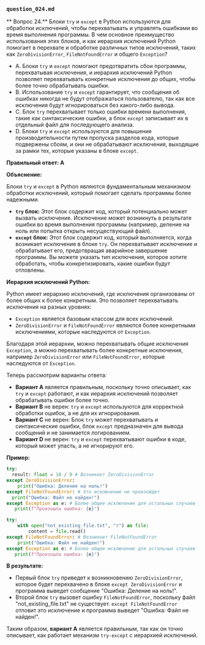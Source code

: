 ### `question_024.md`

** Вопрос 24.** Блоки `try` и `except` в Python используются для обработки исключений, чтобы перехватывать и управлять ошибками во время выполнения программы. В чем основное преимущество использования этих блоков, и как иерархия исключений Python помогает в перехвате и обработке различных типов исключений, таких как `ZeroDivisionError`, `FileNotFoundError` и общего `Exception`?

- A.  Блоки `try` и `except` помогают предотвратить сбои программы, перехватывая исключения, и иерархия исключений Python позволяет перехватывать конкретные исключения до общих, чтобы более точно обрабатывать ошибки.
- B.  Использование `try` и `except` гарантирует, что сообщения об ошибках никогда не будут отображаться пользователю, так как все исключения будут игнорироваться без какого-либо вывода.
- C.  Блок `try` перехватывает только ошибки времени выполнения, такие как синтаксические ошибки, а блок `except` записывает их в отдельный файл для последующего анализа.
- D.  Блоки `try` и `except` используются для повышения производительности путем пропуска разделов кода, которые подвержены сбоям, и они не обрабатывают исключения, выходящие за рамки тех, которые указаны в блоке `except`.

**Правильный ответ: A**

**Объяснение:**

Блоки `try` и `except` в Python являются фундаментальным механизмом обработки исключений, который помогает сделать программы более надежными.

*   **`try` блок:** Этот блок содержит код, который потенциально может вызвать исключение. Исключение может возникнуть в результате ошибки во время выполнения программы (например, деление на ноль или попытка открыть несуществующий файл).
*   **`except` блок:** Этот блок содержит код, который выполняется, когда возникает исключение в блоке `try`. Он перехватывает исключение и обрабатывает его, предотвращая аварийное завершение программы. Вы можете указать тип исключения, которое хотите обработать, чтобы конкретизировать, какие ошибки будут отловлены.

**Иерархия исключений Python:**

Python имеет иерархию исключений, где исключения организованы от более общих к более конкретным. Это позволяет перехватывать исключения на разных уровнях:

*   `Exception` является базовым классом для всех исключений.
*   `ZeroDivisionError` и `FileNotFoundError` являются более конкретными исключениями, которые наследуются от `Exception`.

Благодаря этой иерархии, можно перехватывать общие исключения `Exception`, а можно перехватывать более конкретные исключения, например `ZeroDivisionError` или `FileNotFoundError`, которые наследуются от `Exception`.

Теперь рассмотрим варианты ответа:

*   **Вариант A** является правильным, поскольку точно описывает, как `try` и `except` работают, и как иерархия исключений позволяет обрабатывать ошибки более точно.
*   **Вариант B** не верен: `try` и `except` используются для корректной обработки ошибок, а не для их игнорирования.
*   **Вариант C** не верен: Блок `try` может перехватывать и синтаксические ошибки, блок `except` предназначен для вывода сообщений и не занимается логированием.
*   **Вариант D** не верен: `try` и `except` перехватывают ошибки в коде, который может упасть, а не игнорируют его.

**Пример:**

```python
try:
  result: float = 10 / 0 # Возникнет ZeroDivisionError
except ZeroDivisionError:
    print("Ошибка: Деление на ноль!")
except FileNotFoundError: # Это исключение не произойдет
  print("Ошибка: Файл не найден!")
except Exception as e: # Более общее исключение для остальных случаев
   print(f"Произошла ошибка: {e}")

try:
    with open("not_existing_file.txt", "r") as file:
        content = file.read()
except FileNotFoundError: # Возникнет FileNotFoundError
    print("Ошибка: Файл не найден!")
except Exception as e: # Более общее исключение для остальных случаев
   print(f"Произошла ошибка: {e}")
```

**В результате:**
* Первый блок `try` приведет к возникновению `ZeroDivisionError`, которое будет перехвачено в блоке `except ZeroDivisionError` и программа выведет сообщение "Ошибка: Деление на ноль!".
* Второй блок `try` вызовет ошибку `FileNotFoundError`, поскольку файл "not_existing_file.txt" не существует. `except FileNotFoundError` отловит это исключение и программа выведет "Ошибка: Файл не найден!".

Таким образом, **вариант A** является правильным, так как он точно описывает, как работает механизм `try-except` с иерархией исключений.
